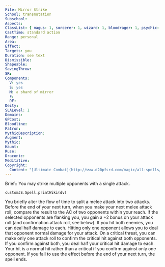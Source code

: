 ```yaml
---
File: Mirror Strike
School: transmutation
Subschool: 
Aspects: 
ClassList: { magus: 1, sorcerer: 1, wizard: 1, bloodrager: 1, psychic: 1 }
CastTime: standard action
Range: personal
Area: 
Effect: 
Targets: you
Duration: see text
Dismissible: 
Shapeable: 
SavingThrow: 
SR: 
Components:
  V: yes
  S: yes
  M: a shard of mirror
  F: 
  DF: 
Deity: 
SLALevel: 1
Domains: 
GPCost: 
Bloodline: 
Patron: 
MythicDescription: 
Augment: 
Mythic: 
Haunt: 
Ruse: 
Draconic: 
Meditative: 
Copyright:
  Content: "[Ultimate Combat](http://www.d20pfsrd.com/magic/all-spells/m/mirror-strike)"
---
```

Brief:: You may strike multiple opponents with a single attack.

```dataviewjs
customJS.Spell.printWiki(dv)
```

You briefly alter the flow of time to split a melee attack into two attacks. Before the end of your next turn, when you make your next melee attack roll, compare the result to the AC of two opponents within your reach. If the selected opponents are flanking you, you gain a +2 bonus on your attack roll (and confirmation attack roll, see below). If you hit both enemies, you can deal half damage to each. Hitting only one opponent allows you to deal that opponent normal damage for your attack. On a critical threat, you can make only one attack roll to confirm the critical hit against both opponents. If you confirm against both, you deal half your critical hit damage to each. Your hit is a normal hit rather than a critical if you confirm against only one opponent. If you fail to use the effect before the end of your next turn, the spell ends.
